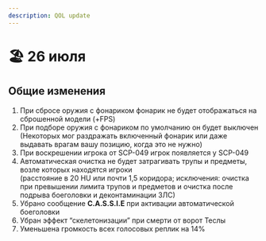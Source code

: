 ```yaml
---
description: QOL update
---
```


# 🏖️ 26 июля

## Общие изменения

1. При сбросе оружия с фонариком фонарик не будет отображаться на сброшенной модели (+FPS)
2. При подборе оружия с фонариком по умолчанию он будет выключен\
   (Некоторых мог раздражать включенный фонарик или даже выдавать врагам вашу позицию, когда это не нужно)
3. При воскрешении игрока от SCP-049 игрок появляется у SCP-049
4. Автоматическая очистка не будет затрагивать трупы и предметы, возле которых находятся игроки\
   (расстояние в 20 HU или почти 1,5 коридора; исключения: очистка при превышении лимита трупов и предметов и очистка после подрыва боеголовки и деконтаминации ЗЛС)
5. Убрано сообщение **C.A.S.S.I.E** при активации автоматической боеголовки
6. Убран эффект “скелетонизации” при смерти от ворот Теслы
7. Уменьшена громкость всех голосовых реплик на 14%
